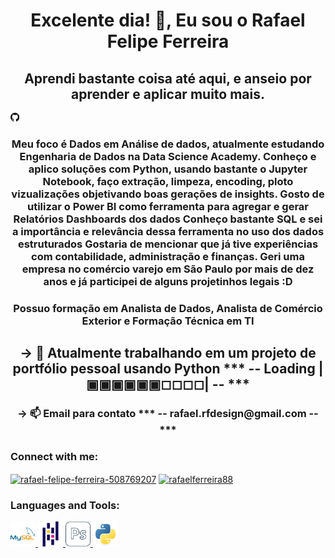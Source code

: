 <h1 align="center">Excelente dia! 👋, Eu sou o Rafael Felipe Ferreira</h1>
<h2 align="center">Aprendi bastante coisa até aqui, e anseio por aprender e aplicar muito mais.</h2>
<svg xmlns="http://www.w3.org/2000/svg" width="1.03em" height="1em" viewBox="0 0 256 250"><path fill="#161614" d="M128.001 0C57.317 0 0 57.307 0 128.001c0 56.554 36.676 104.535 87.535 121.46c6.397 1.185 8.746-2.777 8.746-6.158c0-3.052-.12-13.135-.174-23.83c-35.61 7.742-43.124-15.103-43.124-15.103c-5.823-14.795-14.213-18.73-14.213-18.73c-11.613-7.944.876-7.78.876-7.78c12.853.902 19.621 13.19 19.621 13.19c11.417 19.568 29.945 13.911 37.249 10.64c1.149-8.272 4.466-13.92 8.127-17.116c-28.431-3.236-58.318-14.212-58.318-63.258c0-13.975 5-25.394 13.188-34.358c-1.329-3.224-5.71-16.242 1.24-33.874c0 0 10.749-3.44 35.21 13.121c10.21-2.836 21.16-4.258 32.038-4.307c10.878.049 21.837 1.47 32.066 4.307c24.431-16.56 35.165-13.12 35.165-13.12c6.967 17.63 2.584 30.65 1.255 33.873c8.207 8.964 13.173 20.383 13.173 34.358c0 49.163-29.944 59.988-58.447 63.157c4.591 3.972 8.682 11.762 8.682 23.704c0 17.126-.148 30.91-.148 35.126c0 3.407 2.304 7.398 8.792 6.14C219.37 232.5 256 184.537 256 128.002C256 57.307 198.691 0 128.001 0m-80.06 182.34c-.282.636-1.283.827-2.194.39c-.929-.417-1.45-1.284-1.15-1.922c.276-.655 1.279-.838 2.205-.399c.93.418 1.46 1.293 1.139 1.931m6.296 5.618c-.61.566-1.804.303-2.614-.591c-.837-.892-.994-2.086-.375-2.66c.63-.566 1.787-.301 2.626.591c.838.903 1 2.088.363 2.66m4.32 7.188c-.785.545-2.067.034-2.86-1.104c-.784-1.138-.784-2.503.017-3.05c.795-.547 2.058-.055 2.861 1.075c.782 1.157.782 2.522-.019 3.08m7.304 8.325c-.701.774-2.196.566-3.29-.49c-1.119-1.032-1.43-2.496-.726-3.27c.71-.776 2.213-.558 3.315.49c1.11 1.03 1.45 2.505.701 3.27m9.442 2.81c-.31 1.003-1.75 1.459-3.199 1.033c-1.448-.439-2.395-1.613-2.103-2.626c.301-1.01 1.747-1.484 3.207-1.028c1.446.436 2.396 1.602 2.095 2.622m10.744 1.193c.036 1.055-1.193 1.93-2.715 1.95c-1.53.034-2.769-.82-2.786-1.86c0-1.065 1.202-1.932 2.733-1.958c1.522-.03 2.768.818 2.768 1.868m10.555-.405c.182 1.03-.875 2.088-2.387 2.37c-1.485.271-2.861-.365-3.05-1.386c-.184-1.056.893-2.114 2.376-2.387c1.514-.263 2.868.356 3.061 1.403"/></svg>
<h3 align="center">  
  Meu foco é Dados em Análise de dados, atualmente estudando Engenharia de Dados na Data Science Academy. 
  Conheço e aplico soluções com Python, usando bastante o Jupyter Notebook, faço extração, limpeza, encoding, ploto vizualizações objetivando boas gerações de insights. 
  Gosto de utilizar o Power BI como ferramenta para agregar e gerar Relatórios Dashboards dos dados 
  Conheço bastante SQL e sei a importância e relevância dessa ferramenta no uso dos dados estruturados
  Gostaria de mencionar que já tive experiências com contabilidade, administração e finanças. Geri uma empresa no comércio varejo em São Paulo  por mais de dez anos e já participei de alguns projetinhos legais :D </h3>
  
<h3 align="center">Possuo formação em Analista de Dados, Analista de Comércio Exterior e Formação Técnica em TI</h3>

<h2 align="center"> -> 🔭 Atualmente trabalhando em um projeto de portfólio pessoal usando Python *** -- Loading |▣▣▣▣▣▣◻◻◻◻| -- ***</h2>

<h3 align="center"> -> 📫 Email para contato *** -- rafael.rfdesign@gmail.com -- ***</h3>

<h3 align="left">Connect with me:</h3>
<p align="left">
<a href="https://linkedin.com/in/rafael-felipe-ferreira-508769207" target="blank"><img align="center" src="https://raw.githubusercontent.com/rahuldkjain/github-profile-readme-generator/master/src/images/icons/Social/linked-in-alt.svg" alt="rafael-felipe-ferreira-508769207" height="30" width="40" /></a>
<a href="https://kaggle.com/rafaelferreira88" target="blank"><img align="center" src="https://raw.githubusercontent.com/rahuldkjain/github-profile-readme-generator/master/src/images/icons/Social/kaggle.svg" alt="rafaelferreira88" height="30" width="40" /></a>
</p>

<h3 align="left">Languages and Tools:</h3>
<p align="left"> <a href="https://www.mysql.com/" target="_blank" rel="noreferrer"> <img src="https://raw.githubusercontent.com/devicons/devicon/master/icons/mysql/mysql-original-wordmark.svg" alt="mysql" width="40" height="40"/> </a> <a href="https://pandas.pydata.org/" target="_blank" rel="noreferrer"> <img src="https://raw.githubusercontent.com/devicons/devicon/2ae2a900d2f041da66e950e4d48052658d850630/icons/pandas/pandas-original.svg" alt="pandas" width="40" height="40"/> </a> <a href="https://www.photoshop.com/en" target="_blank" rel="noreferrer"> <img src="https://raw.githubusercontent.com/devicons/devicon/master/icons/photoshop/photoshop-line.svg" alt="photoshop" width="40" height="40"/> </a> <a href="https://www.python.org" target="_blank" rel="noreferrer"> <img src="https://raw.githubusercontent.com/devicons/devicon/master/icons/python/python-original.svg" alt="python" width="40" height="40"/> </a> </p>
